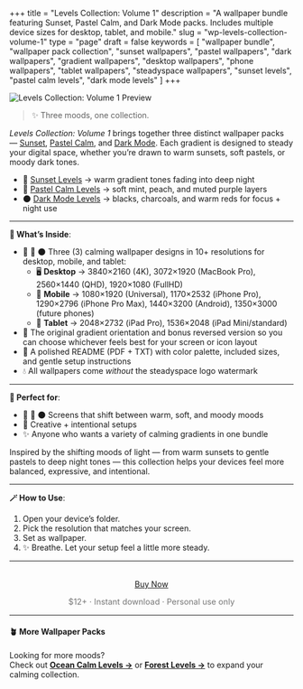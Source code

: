 +++
title = "Levels Collection: Volume 1"
description = "A wallpaper bundle featuring Sunset, Pastel Calm, and Dark Mode packs. Includes multiple device sizes for desktop, tablet, and mobile."
slug = "wp-levels-collection-volume-1"
type = "page"
draft = false
keywords = [
  "wallpaper bundle", "wallpaper pack collection", "sunset wallpapers",
  "pastel wallpapers", "dark wallpapers", "gradient wallpapers",
  "desktop wallpapers", "phone wallpapers", "tablet wallpapers",
  "steadyspace wallpapers", "sunset levels", "pastel calm levels", "dark mode levels"
]
+++

![Levels Collection: Volume 1 Preview](/images/wp-levels-collection-volume-1/coll1cover.png)

> ✨ Three moods, one collection.

_Levels Collection: Volume 1_ brings together three distinct wallpaper packs — [Sunset](/wp01-sunset-levels), [Pastel Calm](/wp02-pastel-levels), and [Dark Mode](/wp03-dark-mode-levels). Each gradient is designed to steady your digital space, whether you’re drawn to warm sunsets, soft pastels, or moody dark tones.

- 🌅 [Sunset Levels](/wp01-sunset-levels) → warm gradient tones fading into deep night
- 🌸 [Pastel Calm Levels](/wp02-pastel-levels) → soft mint, peach, and muted purple layers
- 🌑 [Dark Mode Levels](/wp03-dark-mode-levels) → blacks, charcoals, and warm reds for focus + night use

---

<div class="highlight-box">

**📂 What’s Inside**:

- 🌅 🌸 🌑 Three (3) calming wallpaper designs in 10+ resolutions for desktop, mobile, and tablet:
  - 🖥 **Desktop** → 3840×2160 (4K), 3072×1920 (MacBook Pro), 2560×1440 (QHD), 1920×1080 (FullHD)
  - 📱 **Mobile** → 1080×1920 (Universal), 1170×2532 (iPhone Pro), 1290×2796 (iPhone Pro Max), 1440×3200 (Android), 1350×3000 (future phones)
  - 📱 **Tablet** → 2048×2732 (iPad Pro), 1536×2048 (iPad Mini/standard)
- 🔄 The original gradient orientation and bonus reversed version so you can choose whichever feels best for your screen or icon layout
- 📄 A polished README (PDF + TXT) with color palette, included sizes, and gentle setup instructions
- 💧 All wallpapers come _without_ the steadyspace logo watermark</div>

---
 
<div class="highlight-box">

**💛 Perfect for**:

- 🌅 🌸 🌑 Screens that shift between warm, soft, and moody moods
- 🎨 Creative + intentional setups
- ✨ Anyone who wants a variety of calming gradients in one bundle

Inspired by the shifting moods of light — from warm sunsets to gentle pastels to deep night tones — this collection helps your devices feel more balanced, expressive, and intentional.</div>

---

<div class="highlight-box">

**🪄 How to Use**:

1. Open your device’s folder.
2. Pick the resolution that matches your screen.
3. Set as wallpaper.
4. ✨ Breathe. Let your setup feel a little more steady. </div>

---  

<div style="text-align: center; margin-top: 2rem;">
  <a href="https://payhip.com/b/GD27T" class="payhip-buy-button" data-theme="blue" data-product="GD27T">Buy Now</a>
  <p style="font-size: 0.9rem; color: #777;">$12+ · Instant download · Personal use only</p>
</div>

---

#### 🪴 More Wallpaper Packs  
Looking for more moods?  
Check out [**Ocean Calm Levels →**](/wp04-ocean-calm-levels) or [**Forest Levels →**](/wp05-forest-levels) to expand your calming collection.  

